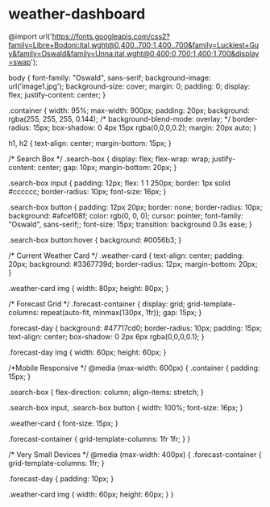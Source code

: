 # weather-dashboard
@import url('https://fonts.googleapis.com/css2?family=Libre+Bodoni:ital,wght@0,400..700;1,400..700&family=Luckiest+Guy&family=Oswald&family=Unna:ital,wght@0,400;0,700;1,400;1,700&display=swap');

body {
  font-family: "Oswald", sans-serif;
  background-image: url('image1.jpg');
  background-size: cover;
  margin: 0;
  padding: 0;
  display: flex;
  justify-content: center;
}

.container {
  width: 95%;
  max-width: 900px;
  padding: 20px;
  background: rgba(255, 255, 255, 0.144);
  /* background-blend-mode: overlay; */
  border-radius: 15px;
  box-shadow: 0 4px 15px rgba(0,0,0,0.2);
  margin: 20px auto;
}

h1, h2 {
  text-align: center;
  margin-bottom: 15px;
}

/* Search Box */
.search-box {
  display: flex;
  flex-wrap: wrap;
  justify-content: center;
  gap: 10px;
  margin-bottom: 20px;
}

.search-box input {
  padding: 12px;
  flex: 1 1 250px;
  border: 1px solid #cccccc;
  border-radius: 10px;
  font-size: 16px;
}

.search-box button {
  padding: 12px 20px;
  border: none;
  border-radius: 10px;
  background: #afcef08f;
  color: rgb(0, 0, 0);
  cursor: pointer;
  font-family: "Oswald", sans-serif;;
  font-size: 15px;
  transition: background 0.3s ease;
}

.search-box button:hover {
  background: #0056b3;
}

/* Current Weather Card */
.weather-card {
  text-align: center;
  padding: 20px;
  background: #3367739d;
  border-radius: 12px;
  margin-bottom: 20px;
}

.weather-card img {
  width: 80px;
  height: 80px;
}

/* Forecast Grid */
.forecast-container {
  display: grid;
  grid-template-columns: repeat(auto-fit, minmax(130px, 1fr));
  gap: 15px;
}

.forecast-day {
  background: #47717cd0;
  border-radius: 10px;
  padding: 15px;
  text-align: center;
  box-shadow: 0 2px 6px rgba(0,0,0,0.1);
}

.forecast-day img {
  width: 60px;
  height: 60px;
}

/*Mobile Responsive */
@media (max-width: 600px) {
  .container {
    padding: 15px;
  }

  .search-box {
    flex-direction: column;
    align-items: stretch;
  }

  .search-box input,
  .search-box button {
    width: 100%;
    font-size: 16px;
  }

  .weather-card {
    font-size: 15px;
  }

  .forecast-container {
    grid-template-columns: 1fr 1fr;
  }
}

/* Very Small Devices */
@media (max-width: 400px) {
  .forecast-container {
    grid-template-columns: 1fr;
  }

  .forecast-day {
    padding: 10px;
  }

  .weather-card img {
    width: 60px;
    height: 60px;
  }
}
